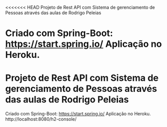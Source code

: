 <<<<<<< HEAD
Projeto de Rest API com Sistema de gerenciamento de Pessoas através das aulas de Rodrigo Peleias

Criado com Spring-Boot: https://start.spring.io/ Aplicação no Heroku.
=======
# Projeto de Rest API com Sistema de gerenciamento de Pessoas através das aulas de Rodrigo Peleias
Criado com Spring-Boot: https://start.spring.io/
Aplicação no Heroku.
http://localhost:8080/h2-console/
